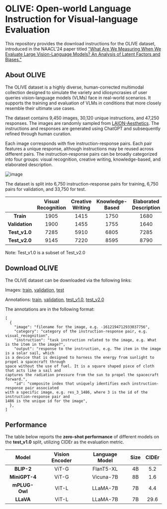 # OLIVE: Open-world Language Instruction for Visual-language Evaluation
This repository provides the download instructions for the OLIVE dataset, introduced in the NAACL'24 paper titled ["What Are We Measuring When We Evaluate Large Vision-Language Models? An Analysis of Latent Factors and Biases."](https://openreview.net/pdf/4a61e3a350ac775ec3fa5196beacec80ce26b85b.pdf)

## About OLIVE
The OLIVE dataset is a highly diverse, human-corrected multimodal collection designed to simulate the variety and idiosyncrasies of user queries vision-language models (VLMs) face in real-world scenarios. It supports the training and evaluation of VLMs in conditions that more closely resemble their ultimate use cases.

The dataset contains 9,450 images, 30,120 unique instructions, and 47,250 responses. The images are randomly sampled from [LAION-Aesthetics](https://laion.ai/blog/laion-aesthetics/). The instructions and responses are generated using ChatGPT and subsequently refined through human curation. 

Each image corresponds with five instruction-response pairs. Each pair features a unique response, although instructions may be reused across different pairs. The instruction-response pairs can be broadly categorized into four groups: visual recognition, creative writing, knowledge-based, and elaborated description. 

![image](https://github.com/jq-zh/olive-dataset/assets/164292001/9050cb3b-f263-4f07-8af3-8e37474adb6f)

The dataset is split into 6,750 instruction-response pairs for training, 6,750 pairs for validation, and 33,750 for test. 

|               | Visual Recognition | Creative Writing | Knowledge-Based | Elaborated Description | Total |
|:-------------:|:------------------:|:----------------:|:---------------:|:----------------------:|:-----:|
|   **Train**   |        1905        |       1415       |      1750       |          1680          | 6750  |
| **Validation**|        1900        |       1455       |      1755       |          1640          | 6750  |
| **Test_v1.0** |        7285        |       5910       |      6805       |          7285          | 27000 |
| **Test_v2.0** |        9145        |       7220       |      8595       |          8790          | 33750 |

Note: Test_v1.0 is a subset of Test_v2.0 

## Download OLIVE

The OLIVE dataset can be downloaded via the following links: 

Images: [train](https://entuedu-my.sharepoint.com/:u:/g/personal/junqi_zhao_staff_main_ntu_edu_sg/EbSaoe-SpOlJiUg_vL0mgVwBvAzwGFF5mIP1Lv1mMchxog?e=RakYIu), [validation](https://entuedu-my.sharepoint.com/:u:/g/personal/junqi_zhao_staff_main_ntu_edu_sg/ERy5kdNAFw1NqmcOT1lFmYEBuHQUrABfMPW7wGj98C9xIw?e=7Lb4fE), [test](https://entuedu-my.sharepoint.com/:u:/g/personal/junqi_zhao_staff_main_ntu_edu_sg/ET0196QSoBlDqqzx8zKxI0oB4gemCAeZk-OgtdtDEv1cWg?e=rnRykM)

Annotations: [train](https://entuedu-my.sharepoint.com/:u:/g/personal/junqi_zhao_staff_main_ntu_edu_sg/Efh_5gWoU-hHgyKlDTCqNtIB6zqD9v61bd8TPtLToLVspQ?e=pwDa1t), [validation](https://entuedu-my.sharepoint.com/:u:/g/personal/junqi_zhao_staff_main_ntu_edu_sg/EayFAOSzPM1Pq-s2K57sd28BD-7kSIn8cy_NG17vUBa5DQ?e=7z5PbP), [test_v1.0](https://entuedu-my.sharepoint.com/:u:/g/personal/junqi_zhao_staff_main_ntu_edu_sg/EZheSs0Q68BOhtgCnXnislUBw2V1ixVNcml_qRv6jnslXQ?e=VHqlJ1), [test_v2.0](https://entuedu-my.sharepoint.com/:u:/g/personal/junqi_zhao_staff_main_ntu_edu_sg/EZWwNrjqf31LuYmfPwJwliUB3K7x3kWho2wvlTt0JLALhw?e=sgaABG)

The annotations are in the following format: 
```
[
  {
    "image": "filename for the image, e.g. -1612194712933037756",
    "category": "category of the instruction-response pair, e.g. visual_recognition",
    "instruction": "task instruction related to the image, e.g. What is the item in the image?",
    "output": "response to the instruction, e.g. The item in the image is a solar sail, which
is a device that is designed to harness the energy from sunlight to propel a spacecraft through
space without the use of fuel. It is a square shaped piece of cloth that acts like a sail and
captures the radiation pressure from the sun to propel the spacecraft forward.",
    "id": "composite index that uniquely identifies each instruction-response pair associated
with a specific image, e.g. res_3_1486, where 3 is the id of the instruction-response pair and
1486 is the unique id for the image",
  },
]
```
## Performance

The table below reports the **zero-shot performance** of different models on the **test_v1.0** split, utilizing CIDEr as the evaluation metric.

|    Model     | Vision Encoder | Language Model | Size | CIDEr  | 
|:------------:|:--------------:|:--------------:|:----:|:------:|
|  **BLIP-2**  |     ViT-G      |   FlanT5-XL    |  4B  |  5.2   |
| **MiniGPT-4**|     ViT-G      |   Vicuna-7B    |  8B  |  1.6   |
| **mPLUG-Owl**|     ViT-L      |    LLaMA-7B    |  7B  |  4.4   |
|  **LLaVA**   |     ViT-L      |    LLaMA-7B    |  7B  |  29.6  |
